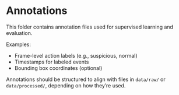 # Annotations

This folder contains annotation files used for supervised learning and evaluation.

Examples:
- Frame-level action labels (e.g., suspicious, normal)
- Timestamps for labeled events
- Bounding box coordinates (optional)

Annotations should be structured to align with files in `data/raw/` or `data/processed/`, depending on how they’re used.